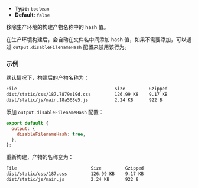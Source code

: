 - **Type:** `boolean`
- **Default:** `false`

移除生产环境的构建产物名称中的 hash 值。

在生产环境构建后，会自动在文件名中间添加 hash 值，如果不需要添加，可以通过 `output.disableFilenameHash` 配置来禁用该行为。

### 示例

默认情况下，构建后的产物名称为：

```bash
File                                     Size         Gzipped
dist/static/css/187.7879e19d.css         126.99 KB    9.17 KB
dist/static/js/main.18a568e5.js          2.24 KB      922 B
```

添加 `output.disableFilenameHash` 配置：

```js
export default {
  output: {
    disableFilenameHash: true,
  },
};
```

重新构建，产物的名称变为：

```bash
File                            Size         Gzipped
dist/static/css/187.css         126.99 KB    9.17 KB
dist/static/js/main.js          2.24 KB      922 B
```
